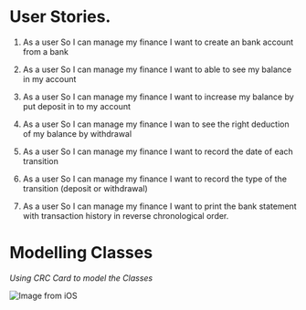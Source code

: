 # User Stories.   
1. As a user
So I can manage my finance
I want to create an bank account from a bank

2. As a user
So I can manage my finance
I want to able to see my balance in my account

3. As a user
So I can manage my finance
I want to increase my balance by put deposit in to my account

4. As a user
So I can manage my finance
I wan to see the right deduction of my balance by withdrawal

5. As a user
So I can manage my finance
I want to record the date of each transition

6. As a user
So I can manage my finance
I want to record the type of the transition (deposit or withdrawal)

7. As a user
So I can manage my finance
I want to print the bank statement with transaction history in reverse chronological order.


# Modelling Classes
*Using CRC Card to model the Classes*


![Image from iOS](https://user-images.githubusercontent.com/47269063/58797329-a7ca9a80-85f7-11e9-8ba8-f4ce39917d84.jpg)
